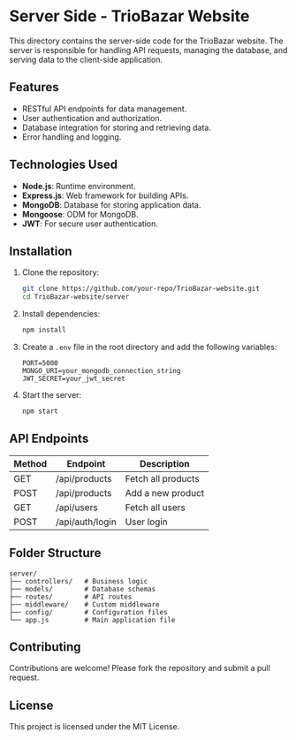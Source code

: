 # Server Side - TrioBazar Website

This directory contains the server-side code for the TrioBazar website. The server is responsible for handling API requests, managing the database, and serving data to the client-side application.

## Features
- RESTful API endpoints for data management.
- User authentication and authorization.
- Database integration for storing and retrieving data.
- Error handling and logging.

## Technologies Used
- **Node.js**: Runtime environment.
- **Express.js**: Web framework for building APIs.
- **MongoDB**: Database for storing application data.
- **Mongoose**: ODM for MongoDB.
- **JWT**: For secure user authentication.

## Installation

1. Clone the repository:
    ```bash
    git clone https://github.com/your-repo/TrioBazar-website.git
    cd TrioBazar-website/server
    ```

2. Install dependencies:
    ```bash
    npm install
    ```

3. Create a `.env` file in the root directory and add the following variables:
    ```
    PORT=5000
    MONGO_URI=your_mongodb_connection_string
    JWT_SECRET=your_jwt_secret
    ```

4. Start the server:
    ```bash
    npm start
    ```

## API Endpoints

| Method | Endpoint       | Description              |
|--------|----------------|--------------------------|
| GET    | /api/products  | Fetch all products       |
| POST   | /api/products  | Add a new product        |
| GET    | /api/users     | Fetch all users          |
| POST   | /api/auth/login| User login               |

## Folder Structure

```
server/
├── controllers/   # Business logic
├── models/        # Database schemas
├── routes/        # API routes
├── middleware/    # Custom middleware
├── config/        # Configuration files
└── app.js         # Main application file
```

## Contributing
Contributions are welcome! Please fork the repository and submit a pull request.

## License
This project is licensed under the MIT License.